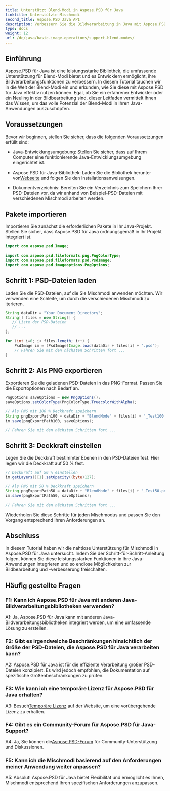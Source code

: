 ```yaml
---
title: Unterstützt Blend-Modi in Aspose.PSD für Java
linktitle: Unterstützte Mischmodi
second_title: Aspose.PSD Java API
description: Verbessern Sie die Bildverarbeitung in Java mit Aspose.PSD. Erfahren Sie, wie Sie Mischmodi für atemberaubende Effekte nutzen.
type: docs
weight: 12
url: /de/java/basic-image-operations/support-blend-modes/
---
```

## Einführung

Aspose.PSD für Java ist eine leistungsstarke Bibliothek, die umfassende Unterstützung für Blend-Modi bietet und es Entwicklern ermöglicht, ihre Bildverarbeitungsfunktionen zu verbessern. In diesem Tutorial tauchen wir in die Welt der Blend-Modi ein und erkunden, wie Sie diese mit Aspose.PSD für Java effektiv nutzen können. Egal, ob Sie ein erfahrener Entwickler oder ein Neuling in der Bildbearbeitung sind, dieser Leitfaden vermittelt Ihnen das Wissen, um das volle Potenzial der Blend-Modi in Ihren Java-Anwendungen auszuschöpfen.

## Voraussetzungen

Bevor wir beginnen, stellen Sie sicher, dass die folgenden Voraussetzungen erfüllt sind:

- Java-Entwicklungsumgebung: Stellen Sie sicher, dass auf Ihrem Computer eine funktionierende Java-Entwicklungsumgebung eingerichtet ist.

- Aspose.PSD für Java-Bibliothek: Laden Sie die Bibliothek herunter von[Webseite](https://releases.aspose.com/psd/java/) und folgen Sie den Installationsanweisungen.

- Dokumentverzeichnis: Bereiten Sie ein Verzeichnis zum Speichern Ihrer PSD-Dateien vor, da wir anhand von Beispiel-PSD-Dateien mit verschiedenen Mischmodi arbeiten werden.

## Pakete importieren

Importieren Sie zunächst die erforderlichen Pakete in Ihr Java-Projekt. Stellen Sie sicher, dass Aspose.PSD für Java ordnungsgemäß in Ihr Projekt integriert ist.

```java
import com.aspose.psd.Image;

import com.aspose.psd.fileformats.png.PngColorType;
import com.aspose.psd.fileformats.psd.PsdImage;
import com.aspose.psd.imageoptions.PngOptions;
```

## Schritt 1: PSD-Dateien laden

Laden Sie die PSD-Dateien, auf die Sie Mischmodi anwenden möchten. Wir verwenden eine Schleife, um durch die verschiedenen Mischmodi zu iterieren.

```java
String dataDir = "Your Document Directory";
String[] files = new String[] {
   // Liste der PSD-Dateien
   // ...
};

for (int i=0; i< files.length; i++) {
    PsdImage im = (PsdImage)Image.load(dataDir + files[i] + ".psd");
    // Fahren Sie mit den nächsten Schritten fort ...
}
```

## Schritt 2: Als PNG exportieren

Exportieren Sie die geladenen PSD-Dateien in das PNG-Format. Passen Sie die Exportoptionen nach Bedarf an.

```java
PngOptions saveOptions = new PngOptions();
saveOptions.setColorType(PngColorType.TruecolorWithAlpha);

// Als PNG mit 100 % Deckkraft speichern
String pngExportPath100 = dataDir + "BlendMode" + files[i] + "_Test100.png";
im.save(pngExportPath100, saveOptions);

// Fahren Sie mit den nächsten Schritten fort ...
```

## Schritt 3: Deckkraft einstellen

Legen Sie die Deckkraft bestimmter Ebenen in den PSD-Dateien fest. Hier legen wir die Deckkraft auf 50 % fest.

```java
// Deckkraft auf 50 % einstellen
im.getLayers()[1].setOpacity((byte)127);

// Als PNG mit 50 % Deckkraft speichern
String pngExportPath50 = dataDir + "BlendMode" + files[i] + "_Test50.png";
im.save(pngExportPath50, saveOptions);

// Fahren Sie mit den nächsten Schritten fort ...
```

Wiederholen Sie diese Schritte für jeden Mischmodus und passen Sie den Vorgang entsprechend Ihren Anforderungen an.

## Abschluss

In diesem Tutorial haben wir die nahtlose Unterstützung für Mischmodi in Aspose.PSD für Java untersucht. Indem Sie der Schritt-für-Schritt-Anleitung folgen, können Sie diese leistungsstarken Funktionen in Ihre Java-Anwendungen integrieren und so endlose Möglichkeiten zur Bildbearbeitung und -verbesserung freischalten.

## Häufig gestellte Fragen

### F1: Kann ich Aspose.PSD für Java mit anderen Java-Bildverarbeitungsbibliotheken verwenden?

A1: Ja, Aspose.PSD für Java kann mit anderen Java-Bildverarbeitungsbibliotheken integriert werden, um eine umfassende Lösung zu erstellen.

### F2: Gibt es irgendwelche Beschränkungen hinsichtlich der Größe der PSD-Dateien, die Aspose.PSD für Java verarbeiten kann?

A2: Aspose.PSD für Java ist für die effiziente Verarbeitung großer PSD-Dateien konzipiert. Es wird jedoch empfohlen, die Dokumentation auf spezifische Größenbeschränkungen zu prüfen.

### F3: Wie kann ich eine temporäre Lizenz für Aspose.PSD für Java erhalten?

 A3: Besuch[Temporäre Lizenz](https://purchase.aspose.com/temporary-license/) auf der Website, um eine vorübergehende Lizenz zu erhalten.

### F4: Gibt es ein Community-Forum für Aspose.PSD für Java-Support?

 A4: Ja, Sie können die[Aspose.PSD-Forum](https://forum.aspose.com/c/psd/34) für Community-Unterstützung und Diskussionen.

### F5: Kann ich die Mischmodi basierend auf den Anforderungen meiner Anwendung weiter anpassen?

A5: Absolut! Aspose.PSD für Java bietet Flexibilität und ermöglicht es Ihnen, Mischmodi entsprechend Ihren spezifischen Anforderungen anzupassen.